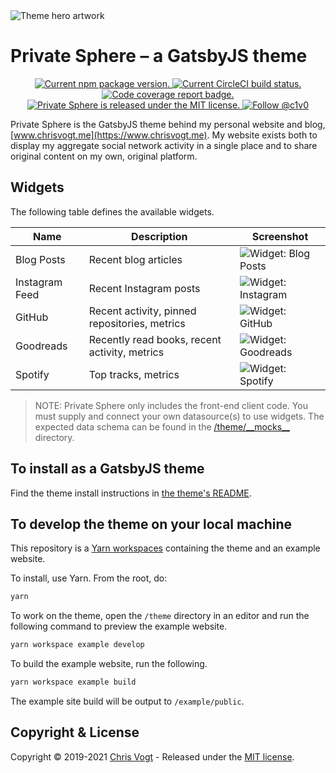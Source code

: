 <img src='https://raw.githubusercontent.com/chrisvogt/gatsby-theme-private-sphere/master/theme/assets/hero.png' alt='Theme hero artwork' />

# Private Sphere – a GatsbyJS theme

<p align='center'>
  <a href='https://www.npmjs.org/package/gatsby-theme-private-sphere'>
    <img src='https://img.shields.io/npm/v/gatsby-theme-private-sphere.svg' alt='Current npm package version.' />
  </a>
  <a href='https://circleci.com/gh/chrisvogt/gatsby-theme-private-sphere'>
    <img src='https://circleci.com/gh/chrisvogt/gatsby-theme-private-sphere.svg?style=shield' alt='Current CircleCI build status.' />
  </a>
  <a href='https://codecov.io/gh/chrisvogt/gatsby-theme-private-sphere'>
    <img src='https://codecov.io/gh/chrisvogt/gatsby-theme-private-sphere/branch/master/graph/badge.svg' alt='Code coverage report badge.' />
  </a>
  <a href='https://github.com/chrisvogt/gatsby-theme-private-sphere/blob/master/LICENSE'>
    <img src='https://img.shields.io/badge/license-MIT-blue.svg' alt='Private Sphere is released under the MIT license.' />
  </a>
  <a href='https://twitter.com/intent/follow?screen_name=c1v0'>
    <img src='https://img.shields.io/twitter/follow/c1v0.svg?label=Follow%20@c1v0' alt='Follow @c1v0' />
  </a>
</p>

Private Sphere is the GatsbyJS theme behind my personal website and blog, [www.chrisvogt.me](https://www.chrisvogt.me). My website exists both to display my aggregate social network activity in a single place and to share original content on my own, original platform.

## Widgets

The following table defines the available widgets.

| Name           | Description                                   | Screenshot                                                                                                                             |
| -------------- | --------------------------------------------- | -------------------------------------------------------------------------------------------------------------------------------------- |
| Blog Posts     | Recent blog articles                          | ![Widget: Blog Posts](https://raw.githubusercontent.com/chrisvogt/gatsby-theme-private-sphere/master/theme/assets/widget-blog.png)     |
| Instagram Feed | Recent Instagram posts                        | ![Widget: Instagram](https://raw.githubusercontent.com/chrisvogt/gatsby-theme-private-sphere/master/theme/assets/widget-instagram.jpg) |
| GitHub         | Recent activity, pinned repositories, metrics | ![Widget: GitHub](https://raw.githubusercontent.com/chrisvogt/gatsby-theme-private-sphere/master/theme/assets/widget-github.png)       |
| Goodreads      | Recently read books, recent activity, metrics | ![Widget: Goodreads](https://raw.githubusercontent.com/chrisvogt/gatsby-theme-private-sphere/master/theme/assets/widget-goodreads.png) |
| Spotify        | Top tracks, metrics                           | ![Widget: Spotify](https://raw.githubusercontent.com/chrisvogt/gatsby-theme-private-sphere/master/theme/assets/widget-spotify.png)     |

> NOTE: Private Sphere only includes the front-end client code. You must supply and connect your own datasource(s) to use widgets. The expected data schema can be found in the [/theme/\_\_mocks\_\_](https://github.com/chrisvogt/gatsby-theme-private-sphere/tree/master/theme/__mocks__) directory.

## To install as a GatsbyJS theme

Find the theme install instructions in [the theme's README](https://github.com/chrisvogt/gatsby-theme-private-sphere/tree/master/theme/README.md).

## To develop the theme on your local machine

This repository is a [Yarn workspaces](https://yarnpkg.com/lang/en/docs/workspaces/) containing the theme and an example website.

To install, use Yarn. From the root, do:

```sh
yarn
```

To work on the theme, open the `/theme` directory in an editor and run the following command to preview the example website.

```sh
yarn workspace example develop
```

To build the example website, run the following.

```sh
yarn workspace example build
```

The example site build will be output to `/example/public`.

## Copyright & License

Copyright © 2019-2021 [Chris Vogt](https://www.chrisvogt.me) - Released under the [MIT license](LICENSE).
